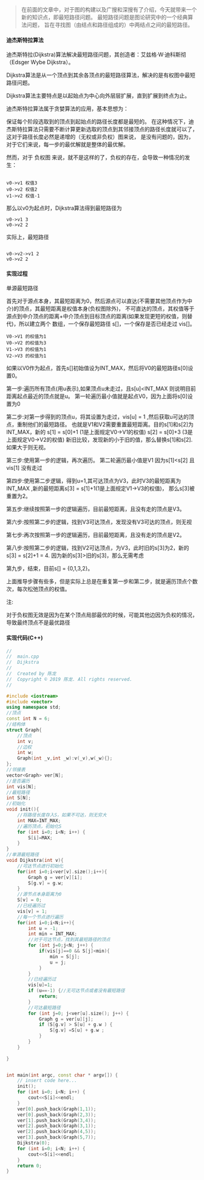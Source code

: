 > 在前面的文章中，对于图的构建以及广搜和深搜有了介绍，今天就带来一个新的知识点，即最短路径问题。
最短路径问题是图论研究中的一个经典算法问题， 旨在寻找图（由结点和路径组成的）中两结点之间的最短路径。

#### 迪杰斯特拉算法
迪杰斯特拉(Dijkstra)算法解决最短路径问题，其创造者：艾兹格·W·迪科斯彻 （Edsger Wybe Dijkstra）。

Dijkstra算法是从一个顶点到其余各顶点的最短路径算法，解决的是有权图中最短路径问题。

Dijkstra算法主要特点是以起始点为中心向外层层扩展，直到扩展到终点为止。

迪杰斯特拉算法属于贪婪算法的应用，基本思想为：

保证每个阶段选取到的顶点到起始点的路径长度都是最短的。
在这种情况下，迪杰斯特拉算法只需要不断计算更新选取的顶点到其邻接顶点的路径长度就可以了，这对于路径长度必然是递增的（无权或非负权）图来说，
是没有问题的，因为，对于它们来说，每一步的最优解就是整体的最优解。

然而，对于 负权图 来说，就不是这样的了，负权的存在，会导致一种情况的发生：

```text

v0->v1 权值3
v0->v2 权值2
v1->v2 权值-1

```

那么以v0为起点时，Dijkstra算法得到最短路径为

```text
v0->v1 3
v0->v2 2
```

实际上，最短路径

```text

v0->v2->v1 2
v0->v2 2

```



#### 实现过程

单源最短路径

首先对于源点本身，其最短距离为0，然后源点可以直达(不需要其他顶点作为中介)的顶点，其最短距离是权值本身(负权图除外)，
不可直达的顶点，其权值等于源点到中介顶点的距离+中介顶点到目标顶点的距离(如果发现更短的权值，则替代)，所以建立两个
数组，一个保存最短路径 s[]，一个保存是否已经走过 vis[]。

```text
V0->V1 的权值为1
V0->V2 的权值为3
V1->V3 的权值为1
V2->V3 的权值为1

```

如果以V0作为起点，首先s[]初始值设为INT_MAX，然后将V0的最短路径s[0]设置0。

第一步:遍历所有顶点(用u表示),如果顶点u未走过，且s[u]<INT_MAX 则说明目前距离起点最近的顶点就是u。
第一轮遍历最小值就是起点V0，因为上面将s[0]设置为0

第二步:对第一步得到的顶点u，将其设置为走过，vis[u] = 1 ,然后获取u可达的顶点，重制他们的最短路径。
也就是V1和V2需要重置最短距离。目的s[1]和s[2]为INT_MAX，新的 s[1] = s[0]+1 (1是上面规定V0->V1的权值) s[2] = s[0]+3 (3是上面规定V0->V2的权值)
新旧比较，发现新的小于旧的值，那么替换s[1]和s[2].如果大于则无视。

第三步:使用第一步的逻辑，再次遍历。
第二轮遍历最小值是V1 因为s[1]<s[2] 且 vis[1] 没有走过

第四步:使用第二步逻辑，得到u=1,其可达顶点为V3，此时V3的最短距离为INT_MAX ,新的最短距离s[3] = s[1]+1(1是上面规定V1->V3的权值)，
那么s[3]被重置为2。

第五步:继续按照第一步的逻辑遍历，目前最短距离，且没有走的顶点是V3。

第六步:按照第二步的逻辑，找到V3可达顶点，发现没有V3可达的顶点，则无视

第七步:再次按照第一步的逻辑遍历，目前最短距离，且没有走的顶点是V2。

第八步:按照第二步的逻辑，找到V2可达顶点，为V3，此时旧的s[3]为2，新的s[3] = s[2]+1 = 4.
因为新的s[3]>旧的s[3]，那么无需考虑

第九步，结束，目前s[] = {0,1,3,2}。

上面推导步骤有些多，但是实际上总是在重复第一步和第二步，就是遍历顶点个数次，每次松弛顶点的权值。

注:

对于负权图无效是因为在某个顶点局部最优的时候，可能其他边因为负权的情况，导致最终顶点不是最优路径


#### 实现代码(C++)

```c++
//
//  main.cpp
//  Dijkstra
//
//  Created by 陈龙
//  Copyright © 2019 陈龙. All rights reserved.
//

#include <iostream>
#include <vector>
using namespace std;
//顶点
const int N = 6;
//结构体
struct Graph{
    //顶点
    int v;
    //边权
    int w;
    Graph(int _v,int _w):v(_v),w(_w){};
};
//邻接表
vector<Graph> ver[N];
//是否遍历
int vis[N];
//最短路径
int S[N];
//初始化
void init(){
    //将路径长度存入S，如果不可达，则无穷大
    int MAX=INT_MAX;
    //遍历顶点，初始化S
    for (int i=0; i<N; i++) {
        S[i]=MAX;
    }
}
//单源最短路径
void Dijkstra(int v){
    //可达节点进行初始化
    for(int i=0;i<ver[v].size();i++){
        Graph g = ver[v][i];
        S[g.v] = g.w;
    }
    //源节点本身距离为0
    S[v] = 0;
    //已经遍历过
    vis[v] = 1;
    //每一个节点进行遍历
    for(int i=0;i<N;i++){
        int u = -1;
        int min = INT_MAX;
        //对于可达节点，找到其最短路径的顶点
        for (int j=0;j<N; j++) {
            if(vis[j]==0 && S[j]<min){
                min = S[j];
                u = j;
            }
        }
        //已经遍历过
        vis[u]=1;
        if (u==-1) {//无可达节点或者没有最短路径
            return;
        }
        //可达最短路径
        for (int j=0; j<ver[u].size(); j++) {
            Graph g = ver[u][j];
            if (S[g.v] > S[u] + g.w ) {
                S[g.v] =S[u] + g.w ;
            }
        }
    }
        
}


int main(int argc, const char * argv[]) {
    // insert code here...
    init();
    for (int i=0; i<N; i++) {
        cout<<S[i]<<endl;
    }
    ver[0].push_back(Graph(1,1));
    ver[0].push_back(Graph(2,3));
    ver[1].push_back(Graph(3,4));
    ver[2].push_back(Graph(3,1));
    ver[2].push_back(Graph(4,5));
    ver[3].push_back(Graph(5,7));
    Dijkstra(0);
    for (int i=0; i<N; i++) {
        cout<<S[i]<<endl;
    }
    return 0;
}

```
